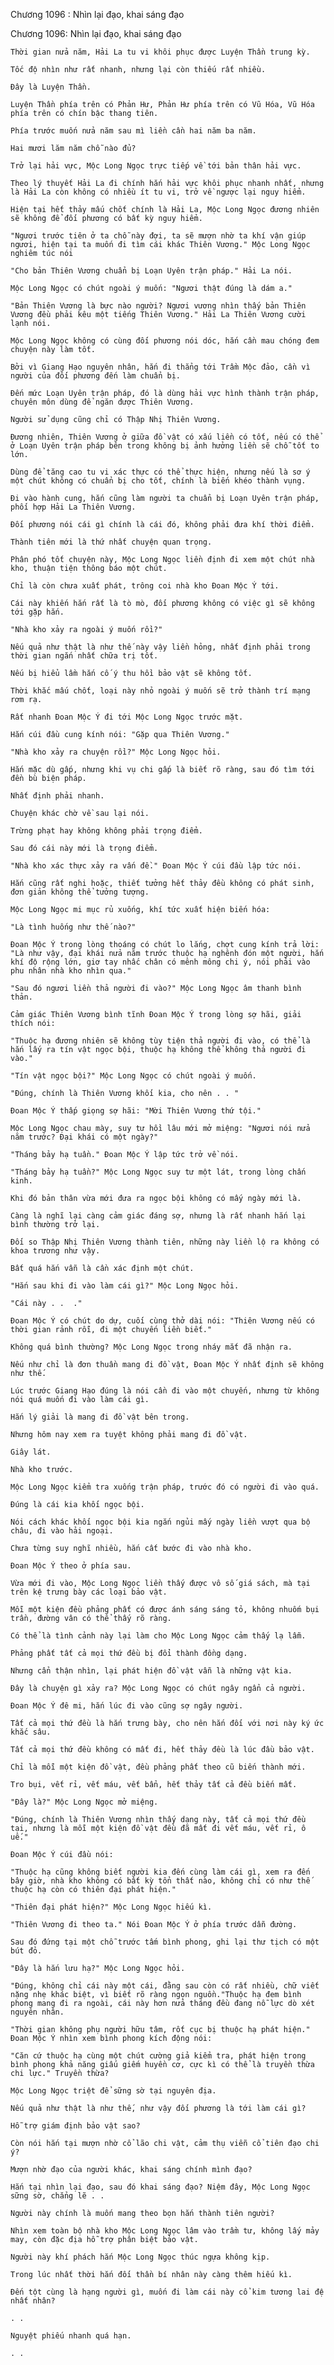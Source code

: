 




Chương 1096 : Nhìn lại đạo, khai sáng đạo


Chương 1096: Nhìn lại đạo, khai sáng đạo

	Thời gian nửa năm, Hải La tu vi khôi phục được Luyện Thần trung kỳ.

	Tốc độ nhìn như rất nhanh, nhưng lại còn thiếu rất nhiều.

	Đây là Luyện Thần.

	Luyện Thần phía trên có Phản Hư, Phản Hư phía trên có Vũ Hóa, Vũ Hóa phía trên có chín bậc thang tiên.

	Phía trước muốn nửa năm sau mì liền cần hai năm ba năm.

	Hai mươi lăm năm chỗ nào đủ?

	Trở lại hải vực, Mộc Long Ngọc trực tiếp về tới bản thân hải vực.

	Theo lý thuyết Hải La đi chính hắn hải vực khôi phục nhanh nhất, nhưng là Hải La còn không có nhiều ít tu vi, trở về ngược lại nguy hiểm.

	Hiện tại hết thảy mấu chốt chính là Hải La, Mộc Long Ngọc đương nhiên sẽ không để đối phương có bất kỳ nguy hiểm.

	"Ngươi trước tiên ở ta chỗ này đợi, ta sẽ mượn nhờ ta khí vận giúp ngươi, hiện tại ta muốn đi tìm cái khác Thiên Vương." Mộc Long Ngọc nghiêm túc nói

	"Cho bản Thiên Vương chuẩn bị Loạn Uyên trận pháp." Hải La nói.

	Mộc Long Ngọc có chút ngoài ý muốn: "Ngươi thật đúng là dám a."

	"Bản Thiên Vương là bực nào người? Ngươi vương nhìn thấy bản Thiên Vương đều phải kêu một tiếng Thiên Vương." Hải La Thiên Vương cười lạnh nói.

	Mộc Long Ngọc không có cùng đối phương nói dóc, hắn cần mau chóng đem chuyện này làm tốt.

	Bởi vì Giang Hạo nguyên nhân, hắn đi thẳng tới Trầm Mộc đảo, cần vì người của đối phương đến làm chuẩn bị.

	Đến mức Loạn Uyên trận pháp, đó là dùng hải vực hình thành trận pháp, chuyên môn dùng để ngăn được Thiên Vương.

	Người sử dụng cũng chỉ có Thập Nhị Thiên Vương.

	Đương nhiên, Thiên Vương ở giữa đồ vật có xấu liền có tốt, nếu có thể ở Loạn Uyên trận pháp bên trong không bị ảnh hưởng liền sẽ chỗ tốt to lớn.

	Dùng để tăng cao tu vi xác thực có thể thực hiện, nhưng nếu là sơ ý một chút không có chuẩn bị cho tốt, chính là biến khéo thành vụng.

	Đi vào hành cung, hắn cũng làm người ta chuẩn bị Loạn Uyên trận pháp, phối hợp Hải La Thiên Vương.

	Đối phương nói cái gì chính là cái đó, không phải đưa khí thời điểm.

	Thành tiên mới là thứ nhất chuyện quan trọng.

	Phân phó tốt chuyện này, Mộc Long Ngọc liền định đi xem một chút nhà kho, thuận tiện thông báo một chút.

	Chỉ là còn chưa xuất phát, trông coi nhà kho Đoan Mộc Ý tới.

	Cái này khiến hắn rất là tò mò, đối phương không có việc gì sẽ không tới gặp hắn.

	"Nhà kho xảy ra ngoài ý muốn rồi?"

	Nếu quả như thật là như thế này vậy liền hỏng, nhất định phải trong thời gian ngắn nhất chữa trị tốt.

	Nếu bị hiểu lầm hắn cố ý thu hồi bảo vật sẽ không tốt.

	Thời khắc mấu chốt, loại này nhỏ ngoài ý muốn sẽ trở thành trí mạng rơm rạ.

	Rất nhanh Đoan Mộc Ý đi tới Mộc Long Ngọc trước mặt.

	Hắn cúi đầu cung kính nói: "Gặp qua Thiên Vương."

	"Nhà kho xảy ra chuyện rồi?" Mộc Long Ngọc hỏi.

	Hắn mặc dù gấp, nhưng khi vụ chi gấp là biết rõ ràng, sau đó tìm tới đền bù biện pháp.

	Nhất định phải nhanh.

	Chuyện khác chờ về sau lại nói.

	Trừng phạt hay không không phải trọng điểm.

	Sau đó cái này mới là trọng điểm.

	"Nhà kho xác thực xảy ra vấn đề." Đoan Mộc Ý cúi đầu lập tức nói.

	Hắn cũng rất nghi hoặc, thiết tưởng hết thảy đều không có phát sinh, đơn giản không thể tưởng tượng.

	Mộc Long Ngọc mi mục rủ xuống, khí tức xuất hiện biến hóa:

	"Là tình huống như thế nào?"

	Đoan Mộc Ý trong lòng thoáng có chút lo lắng, chợt cung kính trả lời: "Là như vậy, đại khái nửa năm trước thuộc hạ nghênh đón một người, hắn khí độ rộng lớn, giơ tay nhấc chân có mênh mông chi ý, nói phải vào phu nhân nhà kho nhìn qua."

	"Sau đó ngươi liền thả người đi vào?" Mộc Long Ngọc âm thanh bình thản.

	Cảm giác Thiên Vương bình tĩnh Đoan Mộc Ý trong lòng sợ hãi, giải thích nói:

	"Thuộc hạ đương nhiên sẽ không tùy tiện thả người đi vào, có thể là hắn lấy ra tín vật ngọc bội, thuộc hạ không thể không thả người đi vào."

	"Tín vật ngọc bội?" Mộc Long Ngọc có chút ngoài ý muốn.

	"Đúng, chính là Thiên Vương khối kia, cho nên . . "

	Đoan Mộc Ý thấp giọng sợ hãi: "Mời Thiên Vương thứ tội."

	Mộc Long Ngọc chau mày, suy tư hồi lâu mới mở miệng: "Ngươi nói nửa năm trước? Đại khái có một ngày?"

	"Tháng bảy hạ tuần." Đoan Mộc Ý lập tức trở về nói.

	"Tháng bảy hạ tuần?" Mộc Long Ngọc suy tư một lát, trong lòng chấn kinh.

	Khi đó bản thân vừa mới đưa ra ngọc bội không có mấy ngày mới là.

	Càng là nghĩ lại càng cảm giác đáng sợ, nhưng là rất nhanh hắn lại bình thường trở lại.

	Đối so Thập Nhị Thiên Vương thành tiên, những này liền lộ ra không có khoa trương như vậy.

	Bất quá hắn vẫn là cần xác định một chút.

	"Hắn sau khi đi vào làm cái gì?" Mộc Long Ngọc hỏi.

	"Cái này . .  ."

	Đoan Mộc Ý có chút do dự, cuối cùng thở dài nói: "Thiên Vương nếu có thời gian rảnh rỗi, đi một chuyến liền biết."

	Không quá bình thường? Mộc Long Ngọc trong nháy mắt đã nhận ra.

	Nếu như chỉ là đơn thuần mang đi đồ vật, Đoan Mộc Ý nhất định sẽ không như thế.

	Lúc trước Giang Hạo đúng là nói cần đi vào một chuyến, nhưng từ không nói quá muốn đi vào làm cái gì.

	Hắn lý giải là mang đi đồ vật bên trong.

	Nhưng hôm nay xem ra tuyệt không phải mang đi đồ vật.

	Giây lát.

	Nhà kho trước.

	Mộc Long Ngọc kiểm tra xuống trận pháp, trước đó có người đi vào quá.

	Đúng là cái kia khối ngọc bội.

	Nói cách khác khối ngọc bội kia ngắn ngủi mấy ngày liền vượt qua bộ châu, đi vào hải ngoại.

	Chưa từng suy nghĩ nhiều, hắn cất bước đi vào nhà kho.

	Đoan Mộc Ý theo ở phía sau.

	Vừa mới đi vào, Mộc Long Ngọc liền thấy được vô số giá sách, mà tại trên kệ trưng bày các loại bảo vật.

	Mỗi một kiện đều phảng phất có được ánh sáng sáng tỏ, không nhuốm bụi trần, đường vân có thể thấy rõ ràng.

	Có thể là tình cảnh này lại làm cho Mộc Long Ngọc cảm thấy lạ lẫm.

	Phảng phất tất cả mọi thứ đều bị đổi thành đồng dạng.

	Nhưng cẩn thận nhìn, lại phát hiện đồ vật vẫn là những vật kia.

	Đây là chuyện gì xảy ra? Mộc Long Ngọc có chút ngây ngẩn cả người.

	Đoan Mộc Ý đê mi, hắn lúc đi vào cũng sợ ngây người.

	Tất cả mọi thứ đều là hắn trưng bày, cho nên hắn đối với nơi này ký ức khắc sâu.

	Tất cả mọi thứ đều không có mất đi, hết thảy đều là lúc đầu bảo vật.

	Chỉ là mỗi một kiện đồ vật, đều phảng phất theo cũ biến thành mới.

	Tro bụi, vết rỉ, vết máu, vết bẩn, hết thảy tất cả đều biến mất.

	"Đây là?" Mộc Long Ngọc mở miệng.

	"Đúng, chính là Thiên Vương nhìn thấy dạng này, tất cả mọi thứ đều tại, nhưng là mỗi một kiện đồ vật đều đã mất đi vết máu, vết rỉ, ô uế."

	Đoan Mộc Ý cúi đầu nói:

	"Thuộc hạ cũng không biết người kia đến cùng làm cái gì, xem ra đến bây giờ, nhà kho không có bất kỳ tổn thất nào, không chỉ có như thế thuộc hạ còn có thiên đại phát hiện."

	"Thiên đại phát hiện?" Mộc Long Ngọc hiếu kì.

	"Thiên Vương đi theo ta." Nói Đoan Mộc Ý ở phía trước dẫn đường.

	Sau đó đứng tại một chỗ trước tấm bình phong, ghi lại thư tịch có một bút đỏ.

	"Đây là hắn lưu hạ?" Mộc Long Ngọc hỏi.

	"Đúng, không chỉ cái này một cái, đằng sau còn có rất nhiều, chữ viết nặng nhẹ khác biệt, vì biết rõ ràng ngọn nguồn."Thuộc hạ đem bình phong mang đi ra ngoài, cái này hơn nửa tháng đều đang nỗ lực dò xét nguyên nhân.

	"Thời gian không phụ người hữu tâm, rốt cục bị thuộc hạ phát hiện." Đoan Mộc Ý nhìn xem bình phong kích động nói:

	"Căn cứ thuộc hạ cùng một chút cường giả kiểm tra, phát hiện trong bình phong khả năng giấu giếm huyền cơ, cực kì có thể là truyền thừa chi lực." Truyền thừa?

	Mộc Long Ngọc triệt để sững sờ tại nguyên địa.

	Nếu quả như thật là như thế, như vậy đối phương là tới làm cái gì?

	Hỗ trợ giám định bảo vật sao?

	Còn nói hắn tại mượn nhờ cổ lão chi vật, cảm thụ viễn cổ tiên đạo chi ý?

	Mượn nhờ đạo của người khác, khai sáng chính mình đạo?

	Hắn tại nhìn lại đạo, sau đó khai sáng đạo? Niệm đây, Mộc Long Ngọc sững sờ, chẳng lẽ . . 

	Người này chính là muốn mang theo bọn hắn thành tiên người?

	Nhìn xem toàn bộ nhà kho Mộc Long Ngọc lâm vào trầm tư, không lấy mảy may, còn đặc địa hỗ trợ phân biệt bảo vật.

	Người này khí phách hắn Mộc Long Ngọc thúc ngựa không kịp.

	Trong lúc nhất thời hắn đối thần bí nhân này càng thêm hiếu kì.

	Đến tột cùng là hạng người gì, muốn đi làm cái này cổ kim tương lai đệ nhất nhân?

	. . 

	Nguyệt phiếu nhanh quá hạn.

	. .




